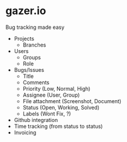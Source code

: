 # gazer.io
Bug tracking made easy

- Projects
	- Branches
- Users
	- Groups
	- Role
- Bugs/Issues
	- Title
	- Comments
	- Priority (Low, Normal, High)
	- Assignee (User, Group)
	- File attachment (Screenshot, Document)
	- Status (Open, Working, Solved)
	- Labels (Wont Fix, ?)
- Github integration
- Time tracking (from status to status)
- Invoicing